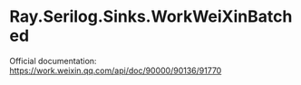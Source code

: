 # Ray.Serilog.Sinks.WorkWeiXinBatched

Official documentation: https://work.weixin.qq.com/api/doc/90000/90136/91770
